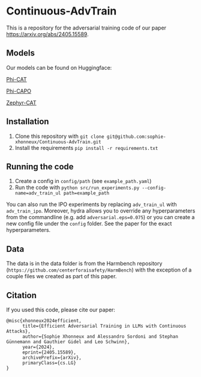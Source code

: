 # Continuous-AdvTrain

This is a repository for the adversarial training code of our paper https://arxiv.org/abs/2405.15589.

## Models

Our models can be found on Huggingface:

[Phi-CAT](https://huggingface.co/ContinuousAT/Phi-CAT)

[Phi-CAPO](https://huggingface.co/ContinuousAT/Phi-CAPO)

[Zephyr-CAT](https://huggingface.co/ContinuousAT/Zephyr-CAT/settings)

## Installation

1. Clone this repository with `git clone git@github.com:sophie-xhonneux/Continuous-AdvTrain.git`
2. Install the requirements `pip install -r requirements.txt`

## Running the code

1. Create a config in `config/path` (see `example_path.yaml`)
2. Run the code with `python src/run_experiments.py --config-name=adv_train_ul path=example_path`

You can also run the IPO experiments by replacing `adv_train_ul` with `adv_train_ipo`. Moreover, hydra allows you to override any hyperparameters from the commandline (e.g. add `adversarial.eps=0.075`) or you can create a new config file under the `config` folder. See the paper for the exact hyperparameters.

## Data

The data is in the data folder is from the Harmbench repository (`https://github.com/centerforaisafety/HarmBench`) with the exception of a couple files we created as part of this paper.

## Citation

If you used this code, please cite our paper:

```
@misc{xhonneux2024efficient,
      title={Efficient Adversarial Training in LLMs with Continuous Attacks}, 
      author={Sophie Xhonneux and Alessandro Sordoni and Stephan Günnemann and Gauthier Gidel and Leo Schwinn},
      year={2024},
      eprint={2405.15589},
      archivePrefix={arXiv},
      primaryClass={cs.LG}
}
```

